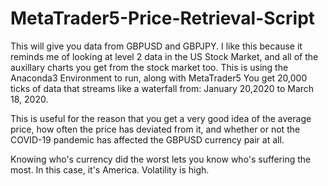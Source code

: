 # MetaTrader5-Price-Retrieval-Script
This will give you data from GBPUSD and GBPJPY. 
I like this because it reminds me of looking at level 2 data in the US Stock Market, and all of the auxillary charts you get from the stock market too. 
This is using the Anaconda3 Environment to run, along with MetaTrader5
You get 20,000 ticks of data that streams like a waterfall from:
January 20,2020 to March 18, 2020.

This is useful for the reason that you get a very good idea of the average price, how often the price has deviated from it,
and whether or not the COVID-19 pandemic has affected the GBPUSD currency pair at all.

Knowing who's currency did the worst lets you know who's suffering the most. In this case, it's America. Volatility is high.
